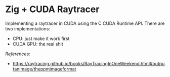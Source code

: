 # Zig + CUDA Raytracer

Implementing a raytracer in CUDA using the C CUDA Runtime API. There are two implementations:
- CPU: just make it work first
- CUDA GPU: the real shit

*References*:
- https://raytracing.github.io/books/RayTracingInOneWeekend.html#outputanimage/theppmimageformat
